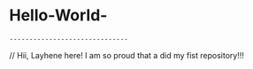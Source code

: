   # Hello-World-

    ------------------------------

  // Hii, Layhene here! I am so proud that a did my fist repository!!!

